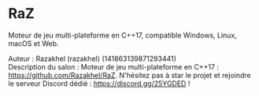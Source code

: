 # RaZ

Moteur de jeu multi-plateforme en C++17, compatible Windows, Linux, macOS et Web.

Auteur : Razakhel (razakhel) (141863139871293441)  
Description du salon : Moteur de jeu multi-plateforme en C++17 : https://github.com/Razakhel/RaZ. N'hésitez pas à star le projet et rejoindre le serveur Discord dédié : https://discord.gg/25YGDED !
